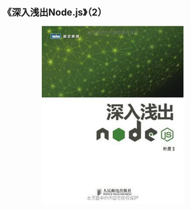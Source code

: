 ## 《深入浅出Node.js》（2）



<div align="center"> <img src="pics/ca0fb121f039228a2db8ae6a3bee8983_720w.jpg"/> </div><br>